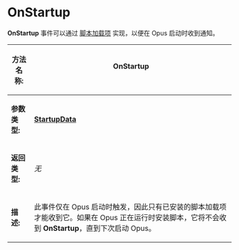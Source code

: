 # OnStartup

**OnStartup** 事件可以通过 [脚本加载项](/Manual/scripting/script_add-ins/README.zh.md) 实现，以便在 Opus 启动时收到通知。

<table>
<thead><tr><th>

**方法名称:**</th><th>
OnStartup
</th></tr></thead><tbody><tr><td>

**参数类型:**</td><td>

**[StartupData](../scripting_objects/startupdata.zh.md)**
</td></tr><tr><td>

**返回类型:**</td><td>

*无*
</td></tr><tr><td>

**描述:**</td><td>

此事件仅在 Opus 启动时触发，因此只有已安装的脚本加载项才能收到它。如果在 Opus 正在运行时安装脚本，它将不会收到 **OnStartup**，直到下次启动 Opus。
</td></tr></tbody>
</table>